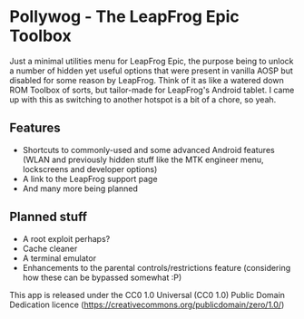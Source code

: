 # Pollywog - The LeapFrog Epic Toolbox
Just a minimal utilities menu for LeapFrog Epic, the purpose being to unlock a number of hidden yet useful options that were present in vanilla AOSP but disabled for some reason by LeapFrog.
Think of it as like a watered down ROM Toolbox of sorts, but tailor-made for LeapFrog's Android tablet. I came up with this as switching to another hotspot is a bit of a chore, so yeah.

## Features
* Shortcuts to commonly-used and some advanced Android features (WLAN and previously hidden stuff like the MTK engineer menu, lockscreens and developer options)
* A link to the LeapFrog support page
* And many more being planned

## Planned stuff
* A root exploit perhaps?
* Cache cleaner
* A terminal emulator
* Enhancements to the parental controls/restrictions feature (considering how these can be bypassed somewhat :P)

This app is released under the CC0 1.0 Universal (CC0 1.0) Public Domain Dedication licence (https://creativecommons.org/publicdomain/zero/1.0/)


